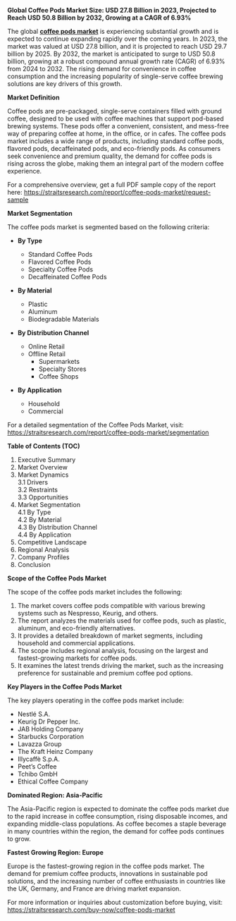 <p data-start="69" data-end="202"><strong data-start="69" data-end="202">Global Coffee Pods Market Size: USD 27.8 Billion in 2023, Projected to Reach USD 50.8 Billion by 2032, Growing at a CAGR of 6.93%</strong></p>
<p data-start="204" data-end="751">The global <strong><a href="https://straitsresearch.com/report/coffee-pods-market">coffee pods market</a></strong> is experiencing substantial growth and is expected to continue expanding rapidly over the coming years. In 2023, the market was valued at USD 27.8 billion, and it is projected to reach USD 29.7 billion by 2025. By 2032, the market is anticipated to surge to USD 50.8 billion, growing at a robust compound annual growth rate (CAGR) of 6.93% from 2024 to 2032. The rising demand for convenience in coffee consumption and the increasing popularity of single-serve coffee brewing solutions are key drivers of this growth.</p>
<p data-start="753" data-end="774"><strong data-start="753" data-end="774">Market Definition</strong></p>
<p data-start="776" data-end="1371">Coffee pods are pre-packaged, single-serve containers filled with ground coffee, designed to be used with coffee machines that support pod-based brewing systems. These pods offer a convenient, consistent, and mess-free way of preparing coffee at home, in the office, or in cafes. The coffee pods market includes a wide range of products, including standard coffee pods, flavored pods, decaffeinated pods, and eco-friendly pods. As consumers seek convenience and premium quality, the demand for coffee pods is rising across the globe, making them an integral part of the modern coffee experience.</p>
<p data-start="1373" data-end="1590">For a comprehensive overview, get a full PDF sample copy of the report here: <a href="https://straitsresearch.com/report/coffee-pods-market/request-sample" target="_new" rel="noopener" data-start="1450" data-end="1590">https://straitsresearch.com/report/coffee-pods-market/request-sample</a></p>
<p data-start="1592" data-end="1615"><strong data-start="1592" data-end="1615">Market Segmentation</strong></p>
<p data-start="1617" data-end="1815">The coffee pods market is segmented based on the following criteria:</p>
<ul data-start="1887" data-end="2276">
<li data-start="1887" data-end="2011">
<p data-start="1890" data-end="1901"><strong data-start="1890" data-end="1901">By Type</strong></p>
<ul data-start="1905" data-end="2011">
<li data-start="1905" data-end="1927">Standard Coffee Pods</li>
<li data-start="1931" data-end="1953">Flavored Coffee Pods</li>
<li data-start="1957" data-end="1980">Specialty Coffee Pods</li>
<li data-start="1984" data-end="2011">Decaffeinated Coffee Pods</li>
</ul>
</li>
<li data-start="2013" data-end="2087">
<p data-start="2016" data-end="2031"><strong data-start="2016" data-end="2031">By Material</strong></p>
<ul data-start="2035" data-end="2087">
<li data-start="2035" data-end="2044">Plastic</li>
<li data-start="2048" data-end="2058">Aluminum</li>
<li data-start="2062" data-end="2087">Biodegradable Materials</li>
</ul>
</li>
<li data-start="2089" data-end="2222">
<p data-start="2092" data-end="2119"><strong data-start="2092" data-end="2119">By Distribution Channel</strong></p>
<ul data-start="2123" data-end="2222">
<li data-start="2123" data-end="2138">Online Retail</li>
<li data-start="2142" data-end="2222">Offline Retail
<ul data-start="2164" data-end="2222">
<li data-start="2164" data-end="2178">Supermarkets</li>
<li data-start="2184" data-end="2202">Specialty Stores</li>
<li data-start="2208" data-end="2222">Coffee Shops</li>
</ul>
</li>
</ul>
</li>
<li data-start="2224" data-end="2276">
<p data-start="2227" data-end="2245"><strong data-start="2227" data-end="2245">By Application</strong></p>
<ul data-start="2249" data-end="2276">
<li data-start="2249" data-end="2260">Household</li>
<li data-start="2264" data-end="2276">Commercial</li>
</ul>
</li>
</ul>
<p data-start="1617" data-end="1815">For a detailed segmentation of the Coffee Pods Market, visit: <a href="https://straitsresearch.com/report/coffee-pods-market/segmentation" target="_new" rel="noopener" data-start="1679" data-end="1815">https://straitsresearch.com/report/coffee-pods-market/segmentation</a></p>
<p data-start="2278" data-end="2305"><strong data-start="2278" data-end="2305">Table of Contents (TOC)</strong></p>
<ol data-start="2307" data-end="2637">
<li data-start="2307" data-end="2329">Executive Summary</li>
<li data-start="2330" data-end="2350">Market Overview</li>
<li data-start="2351" data-end="2431">Market Dynamics<br data-start="2369" data-end="2372" />3.1 Drivers<br data-start="2386" data-end="2389" />3.2 Restraints<br data-start="2406" data-end="2409" />3.3 Opportunities</li>
<li data-start="2432" data-end="2551">Market Segmentation<br data-start="2454" data-end="2457" />4.1 By Type<br data-start="2471" data-end="2474" />4.2 By Material<br data-start="2492" data-end="2495" />4.3 By Distribution Channel<br data-start="2525" data-end="2528" />4.4 By Application</li>
<li data-start="2552" data-end="2578">Competitive Landscape</li>
<li data-start="2579" data-end="2601">Regional Analysis</li>
<li data-start="2602" data-end="2623">Company Profiles</li>
<li data-start="2624" data-end="2637">Conclusion</li>
</ol>
<p data-start="2639" data-end="2674"><strong data-start="2639" data-end="2674">Scope of the Coffee Pods Market</strong></p>
<p data-start="2676" data-end="2735">The scope of the coffee pods market includes the following:</p>
<ol data-start="2737" data-end="3315">
<li data-start="2737" data-end="2848">The market covers coffee pods compatible with various brewing systems such as Nespresso, Keurig, and others.</li>
<li data-start="2849" data-end="2965">The report analyzes the materials used for coffee pods, such as plastic, aluminum, and eco-friendly alternatives.</li>
<li data-start="2966" data-end="3070">It provides a detailed breakdown of market segments, including household and commercial applications.</li>
<li data-start="3071" data-end="3180">The scope includes regional analysis, focusing on the largest and fastest-growing markets for coffee pods.</li>
<li data-start="3181" data-end="3315">It examines the latest trends driving the market, such as the increasing preference for sustainable and premium coffee pod options.</li>
</ol>
<p data-start="3317" data-end="3358"><strong data-start="3317" data-end="3358">Key Players in the Coffee Pods Market</strong></p>
<p data-start="3360" data-end="3420">The key players operating in the coffee pods market include:</p>
<ul data-start="3422" data-end="3621">
<li data-start="3422" data-end="3435">Nestl&eacute; S.A.</li>
<li data-start="3436" data-end="3459">Keurig Dr Pepper Inc.</li>
<li data-start="3460" data-end="3481">JAB Holding Company</li>
<li data-start="3482" data-end="3505">Starbucks Corporation</li>
<li data-start="3506" data-end="3521">Lavazza Group</li>
<li data-start="3522" data-end="3547">The Kraft Heinz Company</li>
<li data-start="3548" data-end="3566">Illycaff&egrave; S.p.A.</li>
<li data-start="3567" data-end="3582">Peet&rsquo;s Coffee</li>
<li data-start="3583" data-end="3596">Tchibo GmbH</li>
<li data-start="3597" data-end="3621">Ethical Coffee Company</li>
</ul>
<p data-start="3623" data-end="3657"><strong data-start="3623" data-end="3657">Dominated Region: Asia-Pacific</strong></p>
<p data-start="3659" data-end="3964">The Asia-Pacific region is expected to dominate the coffee pods market due to the rapid increase in coffee consumption, rising disposable incomes, and expanding middle-class populations. As coffee becomes a staple beverage in many countries within the region, the demand for coffee pods continues to grow.</p>
<p data-start="3966" data-end="4000"><strong data-start="3966" data-end="4000">Fastest Growing Region: Europe</strong></p>
<p data-start="4002" data-end="4271">Europe is the fastest-growing region in the coffee pods market. The demand for premium coffee products, innovations in sustainable pod solutions, and the increasing number of coffee enthusiasts in countries like the UK, Germany, and France are driving market expansion.</p>
<p data-start="4273" data-end="4461" data-is-last-node="" data-is-only-node="">For more information or inquiries about customization before buying, visit: <a href="https://straitsresearch.com/buy-now/coffee-pods-market" target="_new" rel="noopener" data-start="4349" data-end="4461" data-is-last-node="">https://straitsresearch.com/buy-now/coffee-pods-market</a></p>
